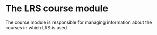 # The LRS course module

The course module is responsible for managing information about the courses
in which LRS is used
